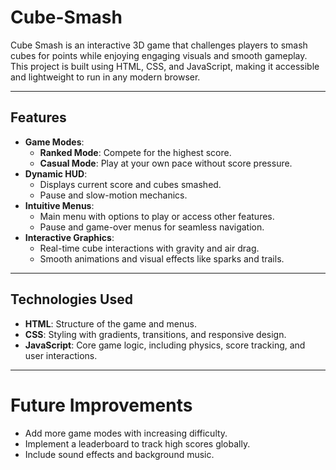 # Cube-Smash

Cube Smash is an interactive 3D game that challenges players to smash cubes for points while enjoying engaging visuals and smooth gameplay. This project is built using HTML, CSS, and JavaScript, making it accessible and lightweight to run in any modern browser.

---

## Features
- **Game Modes**:
  - **Ranked Mode**: Compete for the highest score.
  - **Casual Mode**: Play at your own pace without score pressure.
- **Dynamic HUD**:
  - Displays current score and cubes smashed.
  - Pause and slow-motion mechanics.
- **Intuitive Menus**:
  - Main menu with options to play or access other features.
  - Pause and game-over menus for seamless navigation.
- **Interactive Graphics**:
  - Real-time cube interactions with gravity and air drag.
  - Smooth animations and visual effects like sparks and trails.

---

## Technologies Used
- **HTML**: Structure of the game and menus.
- **CSS**: Styling with gradients, transitions, and responsive design.
- **JavaScript**: Core game logic, including physics, score tracking, and user interactions.

---

# Future Improvements
- Add more game modes with increasing difficulty.
- Implement a leaderboard to track high scores globally.
- Include sound effects and background music.




